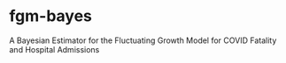 # fgm-bayes
A Bayesian Estimator for the Fluctuating Growth Model for COVID Fatality and Hospital Admissions
